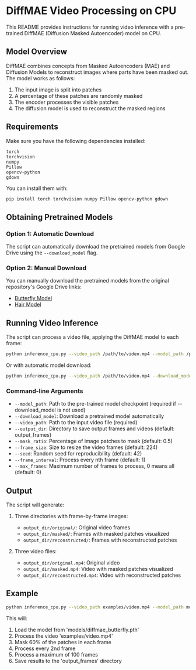 # DiffMAE Video Processing on CPU

This README provides instructions for running video inference with a pre-trained DiffMAE (Diffusion Masked Autoencoder) model on CPU.

## Model Overview

DiffMAE combines concepts from Masked Autoencoders (MAE) and Diffusion Models to reconstruct images where parts have been masked out. The model works as follows:

1. The input image is split into patches
2. A percentage of these patches are randomly masked
3. The encoder processes the visible patches
4. The diffusion model is used to reconstruct the masked regions

## Requirements

Make sure you have the following dependencies installed:
```
torch
torchvision
numpy
Pillow
opencv-python
gdown
```

You can install them with:
```bash
pip install torch torchvision numpy Pillow opencv-python gdown
```

## Obtaining Pretrained Models

### Option 1: Automatic Download
The script can automatically download the pretrained models from Google Drive using the `--download_model` flag.

### Option 2: Manual Download
You can manually download the pretrained models from the original repository's Google Drive links:
- [Butterfly Model](https://drive.google.com/drive/folders/1aQV-QoQxpR7UQPKSv0kHsFnPQDTwR5Wm)
- [Hair Model](https://drive.google.com/drive/folders/1d2d7xJmKaiHw22RQnlMPLwuCXQa3liaa)

## Running Video Inference

The script can process a video file, applying the DiffMAE model to each frame:

```bash
python inference_cpu.py --video_path /path/to/video.mp4 --model_path /path/to/model_checkpoint.pth
```

Or with automatic model download:

```bash
python inference_cpu.py --video_path /path/to/video.mp4 --download_model
```

### Command-line Arguments

- `--model_path`: Path to the pre-trained model checkpoint (required if --download_model is not used)
- `--download_model`: Download a pretrained model automatically
- `--video_path`: Path to the input video file (required)
- `--output_dir`: Directory to save output frames and videos (default: output_frames)
- `--mask_ratio`: Percentage of image patches to mask (default: 0.5)
- `--frame_size`: Size to resize the video frames (default: 224)
- `--seed`: Random seed for reproducibility (default: 42)
- `--frame_interval`: Process every nth frame (default: 1)
- `--max_frames`: Maximum number of frames to process, 0 means all (default: 0)

## Output

The script will generate:
1. Three directories with frame-by-frame images:
   - `output_dir/original/`: Original video frames
   - `output_dir/masked/`: Frames with masked patches visualized
   - `output_dir/reconstructed/`: Frames with reconstructed patches
   
2. Three video files:
   - `output_dir/original.mp4`: Original video
   - `output_dir/masked.mp4`: Video with masked patches visualized
   - `output_dir/reconstructed.mp4`: Video with reconstructed patches

## Example

```bash
python inference_cpu.py --video_path examples/video.mp4 --model_path models/diffmae_butterfly.pth --mask_ratio 0.6 --frame_interval 2 --max_frames 100
```

This will:
1. Load the model from 'models/diffmae_butterfly.pth'
2. Process the video 'examples/video.mp4'
3. Mask 60% of the patches in each frame
4. Process every 2nd frame
5. Process a maximum of 100 frames
6. Save results to the 'output_frames' directory